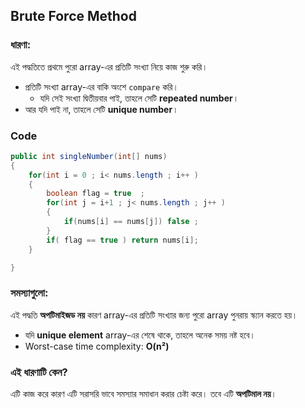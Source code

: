 ## **Brute Force Method**

### ধারণা:

এই পদ্ধতিতে প্রথমে পুরো array-এর প্রতিটি সংখ্যা নিয়ে কাজ শুরু করি।
- প্রতিটি সংখ্যা array-এর বাকি অংশে `compare`   করি। 
	- যদি সেই সংখ্যা দ্বিতীয়বার পাই, তাহলে সেটি **repeated number**।
- আর যদি পাই না, তাহলে সেটি **unique number**।
### Code 
```java
public int singleNumber(int[] nums) 
{
	for(int i = 0 ; i< nums.length ; i++ )
	{
		boolean flag = true  ;
		for(int j = i+1 ; j< nums.length ; j++ )
		{
			if(nums[i] == nums[j]) false ; 
		}
		if( flag == true ) return nums[i];
	}

}
```


### সমস্যাগুলো:

এই পদ্ধতি **অপটিমাইজড নয়** কারণ array-এর প্রতিটি সংখ্যার জন্য পুরো array পুনরায় স্ক্যান করতে হয়।

- যদি **unique element** array-এর শেষে থাকে, তাহলে অনেক সময় নষ্ট হবে।
- Worst-case time complexity: **O(n²)**

### এই ধারণাটি কেন?

এটি কাজ করে কারণ এটি সরাসরি ভাবে সমস্যার সমাধান করার চেষ্টা করে। তবে এটি **অপটিমাল নয়**।
